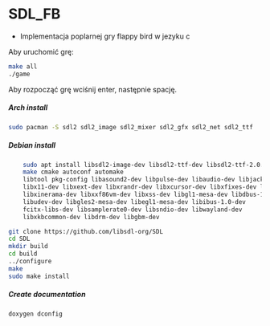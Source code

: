 # SDL_FB

* Implementacja poplarnej gry flappy bird w jezyku c
 
 Aby uruchomić grę: 
 ```bash
 make all
 ./game
 ```
 Aby rozpocząć grę wciśnij enter, następnie spację.

##### Arch install
```bash
sudo pacman -S sdl2 sdl2_image sdl2_mixer sdl2_gfx sdl2_net sdl2_ttf
```

#####  Debian install
```bash
    sudo apt install libsdl2-image-dev libsdl2-ttf-dev libsdl2-ttf-2.0.0-0 
    make cmake autoconf automake 
    libtool pkg-config libasound2-dev libpulse-dev libaudio-dev libjack-dev 
    libx11-dev libxext-dev libxrandr-dev libxcursor-dev libxfixes-dev libxi-dev 
    libxinerama-dev libxxf86vm-dev libxss-dev libgl1-mesa-dev libdbus-1-dev 
    libudev-dev libgles2-mesa-dev libegl1-mesa-dev libibus-1.0-dev 
    fcitx-libs-dev libsamplerate0-dev libsndio-dev libwayland-dev 
    libxkbcommon-dev libdrm-dev libgbm-dev 
```

```bash
git clone https://github.com/libsdl-org/SDL
cd SDL
mkdir build
cd build
../configure
make
sudo make install
```

#####  Create documentation
```bash
doxygen dconfig
```
